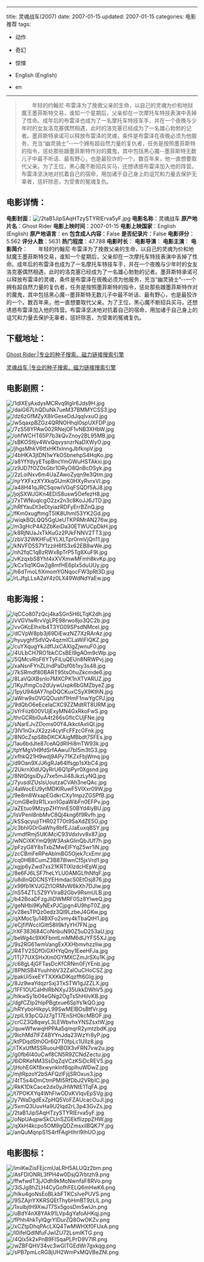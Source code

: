 
---
title: 灵魂战车(2007)
date: 2007-01-15
updated: 2007-01-15
categories: 电影推荐
tags:
- 动作
- 奇幻
- 惊悚

- English (English)
- en
---


> 　　年轻的约翰尼·布雷泽为了挽救父亲的生命，以自己的灵魂为价和地狱魔王墨菲斯特交易，谁知一个星期后，父亲却在一次摩托车特技表演中丢掉了性命。成年后的布雷泽也成为了一名摩托车特技车手，并在一个夜晚与少年时的女友洛克塞偶然相遇，此时的洛克塞已经成为了一名雄心勃勃的记者。墨菲斯特承诺可以释放布雷泽的灵魂，条件是布雷泽在夜晚必须为他服务，充当“幽灵骑士”--一个拥有超自然力量的复仇者，任务是按照墨菲斯特的指令，惩处那些跟墨菲斯特作对的魔鬼，其中包括黑心魔--墨菲斯特无数儿子中最不听话、最有野心，也是最狡诈的一个。数百年来，他一直想要取代父亲。为了王位，黑心魔不断招兵买马，还想诱惑布雷泽加入他的阵营。布雷泽坚决地对抗着自己的宿命，用加诸于自己身上的诅咒和力量去保护无辜者，惩奸除恶，为受害的冤魂复仇。

## **电影详情**：

**电影封面**：<img src="https://image.tmdb.org/t/p/w200/2taB1JipSAqHTzySTYRIErva5yF.jpg" alt="/2taB1JipSAqHTzySTYRIErva5yF.jpg" title="/2taB1JipSAqHTzySTYRIErva5yF.jpg">
**电影名称**：灵魂战车
**原产地片名**：Ghost Rider
**电影上映时间**：2007-01-15
**电影上映国家**：English (English)
**原产地语言**：en
**包含成人内容**：False
**是否纪录片**：False
**电影评分**：5.562
**评分人数**：5631
**热门程度**：47.788
**电影时长**：
**电影导演**：
**电影主演**：
**电影简介**：　　年轻的约翰尼·布雷泽为了挽救父亲的生命，以自己的灵魂为价和地狱魔王墨菲斯特交易，谁知一个星期后，父亲却在一次摩托车特技表演中丢掉了性命。成年后的布雷泽也成为了一名摩托车特技车手，并在一个夜晚与少年时的女友洛克塞偶然相遇，此时的洛克塞已经成为了一名雄心勃勃的记者。墨菲斯特承诺可以释放布雷泽的灵魂，条件是布雷泽在夜晚必须为他服务，充当“幽灵骑士”--一个拥有超自然力量的复仇者，任务是按照墨菲斯特的指令，惩处那些跟墨菲斯特作对的魔鬼，其中包括黑心魔--墨菲斯特无数儿子中最不听话、最有野心，也是最狡诈的一个。数百年来，他一直想要取代父亲。为了王位，黑心魔不断招兵买马，还想诱惑布雷泽加入他的阵营。布雷泽坚决地对抗着自己的宿命，用加诸于自己身上的诅咒和力量去保护无辜者，惩奸除恶，为受害的冤魂复仇。

## **下载地址**：
[Ghost Rider |专业的种子搜索、磁力链接搜索引擎](https://movie.amd794.com:2083/?search=Ghost%20Rider&ordering=&mode=match_phrase&page_size=10&page=1)

[灵魂战车 |专业的种子搜索、磁力链接搜索引擎](https://movie.amd794.com:2083/?search=%E7%81%B5%E9%AD%82%E6%88%98%E8%BD%A6&ordering=&mode=match_phrase&page_size=10&page=1)
 

## **电影剧照**：
<img src="https://image.tmdb.org/t/p/original/1dlXEyAxdysMCRvq9lgIr6Jds9H.jpg" alt="/1dlXEyAxdysMCRvq9lgIr6Jds9H.jpg" title="/1dlXEyAxdysMCRvq9lgIr6Jds9H.jpg"><img src="https://image.tmdb.org/t/p/original/daiG67LhQDuNk7ueM37BMMYCSS3.jpg" alt="/daiG67LhQDuNk7ueM37BMMYCSS3.jpg" title="/daiG67LhQDuNk7ueM37BMMYCSS3.jpg"><img src="https://image.tmdb.org/t/p/original/dz6zGfMZyX8IrGeseDdJqqIvxuO.jpg" alt="/dz6zGfMZyX8IrGeseDdJqqIvxuO.jpg" title="/dz6zGfMZyX8IrGeseDdJqqIvxuO.jpg"><img src="https://image.tmdb.org/t/p/original/w5qaxpBZGz4QRNOHhqI0spUXFDP.jpg" alt="/w5qaxpBZGz4QRNOHhqI0spUXFDP.jpg" title="/w5qaxpBZGz4QRNOHhqI0spUXFDP.jpg"><img src="https://image.tmdb.org/t/p/original/7zS58YPAw002RNejOF1vNB3XHbW.jpg" alt="/7zS58YPAw002RNejOF1vNB3XHbW.jpg" title="/7zS58YPAw002RNejOF1vNB3XHbW.jpg"><img src="https://image.tmdb.org/t/p/original/ohfWCHT65P7b3kQvZnoy2BL95MB.jpg" alt="/ohfWCHT65P7b3kQvZnoy2BL95MB.jpg" title="/ohfWCHT65P7b3kQvZnoy2BL95MB.jpg"><img src="https://image.tmdb.org/t/p/original/sBKOStIjv4WxQqvysnzrNaDXWyO.jpg" alt="/sBKOStIjv4WxQqvysnzrNaDXWyO.jpg" title="/sBKOStIjv4WxQqvysnzrNaDXWyO.jpg"><img src="https://image.tmdb.org/t/p/original/jhgsMhkV6tfxHKfxlnngJbfknpV.jpg" alt="/jhgsMhkV6tfxHKfxlnngJbfknpV.jpg" title="/jhgsMhkV6tfxHKfxlnngJbfknpV.jpg"><img src="https://image.tmdb.org/t/p/original/4bHKA3jtDN1wYkOSbnehpS4HqKo.jpg" alt="/4bHKA3jtDN1wYkOSbnehpS4HqKo.jpg" title="/4bHKA3jtDN1wYkOSbnehpS4HqKo.jpg"><img src="https://image.tmdb.org/t/p/original/a8YfYdyyETspBncYmGWuHSTAkxi.jpg" alt="/a8YfYdyyETspBncYmGWuHSTAkxi.jpg" title="/a8YfYdyyETspBncYmGWuHSTAkxi.jpg"><img src="https://image.tmdb.org/t/p/original/z9JD7fOZ0sGbr1ORyO8QnBcDSyk.jpg" alt="/z9JD7fOZ0sGbr1ORyO8QnBcDSyk.jpg" title="/z9JD7fOZ0sGbr1ORyO8QnBcDSyk.jpg"><img src="https://image.tmdb.org/t/p/original/2zLoiNxv6m4UaZAwoZyqn9e3Qtm.jpg" alt="/2zLoiNxv6m4UaZAwoZyqn9e3Qtm.jpg" title="/2zLoiNxv6m4UaZAwoZyqn9e3Qtm.jpg"><img src="https://image.tmdb.org/t/p/original/njrYXFxzXYXkqGUmK0HXyRvrxVI.jpg" alt="/njrYXFxzXYXkqGUmK0HXyRvrxVI.jpg" title="/njrYXFxzXYXkqGUmK0HXyRvrxVI.jpg"><img src="https://image.tmdb.org/t/p/original/a48H41qJRC5qowIVGqFSQDf5AJ8.jpg" alt="/a48H41qJRC5qowIVGqFSQDf5AJ8.jpg" title="/a48H41qJRC5qowIVGqFSQDf5AJ8.jpg"><img src="https://image.tmdb.org/t/p/original/jojSXWJGKn4EDiS8usw5OefezH8.jpg" alt="/jojSXWJGKn4EDiS8usw5OefezH8.jpg" title="/jojSXWJGKn4EDiS8usw5OefezH8.jpg"><img src="https://image.tmdb.org/t/p/original/7xTWNuqlcgO2zx2n3c8KoJJ6JTD.jpg" alt="/7xTWNuqlcgO2zx2n3c8KoJJ6JTD.jpg" title="/7xTWNuqlcgO2zx2n3c8KoJJ6JTD.jpg"><img src="https://image.tmdb.org/t/p/original/hRfYauDt3eDtyiazRDFyErrBZnQ.jpg" alt="/hRfYauDt3eDtyiazRDFyErrBZnQ.jpg" title="/hRfYauDt3eDtyiazRDFyErrBZnQ.jpg"><img src="https://image.tmdb.org/t/p/original/fKm0xugftmgT5IK8UhmI53YK2Gd.jpg" alt="/fKm0xugftmgT5IK8UhmI53YK2Gd.jpg" title="/fKm0xugftmgT5IK8UhmI53YK2Gd.jpg"><img src="https://image.tmdb.org/t/p/original/wiqkBQLQQ5GgUeUTKPRMrAN276w.jpg" alt="/wiqkBQLQQ5GgUeUTKPRMrAN276w.jpg" title="/wiqkBQLQQ5GgUeUTKPRMrAN276w.jpg"><img src="https://image.tmdb.org/t/p/original/m3gHcP4A2ZbKeiDa30ETWUCpDkH.jpg" alt="/m3gHcP4A2ZbKeiDa30ETWUCpDkH.jpg" title="/m3gHcP4A2ZbKeiDa30ETWUCpDkH.jpg"><img src="https://image.tmdb.org/t/p/original/k8RjNUaJxTkKuGz2PJkFNNV2TT3.jpg" alt="/k8RjNUaJxTkKuGz2PJkFNNV2TT3.jpg" title="/k8RjNUaJxTkKuGz2PJkFNNV2TT3.jpg"><img src="https://image.tmdb.org/t/p/original/zbV32WKHFuEYLXLTpr0rmVjQn11.jpg" alt="/zbV32WKHFuEYLXLTpr0rmVjQn11.jpg" title="/zbV32WKHFuEYLXLTpr0rmVjQn11.jpg"><img src="https://image.tmdb.org/t/p/original/kNVFD5S7Y1zziH6fS3x62EB8wWe.jpg" alt="/kNVFD5S7Y1zziH6fS3x62EB8wWe.jpg" title="/kNVFD5S7Y1zziH6fS3x62EB8wWe.jpg"><img src="https://image.tmdb.org/t/p/original/nh2fqC1qBzRWx8pTrP5Tg8XuF9l.jpg" alt="/nh2fqC1qBzRWx8pTrP5Tg8XuF9l.jpg" title="/nh2fqC1qBzRWx8pTrP5Tg8XuF9l.jpg"><img src="https://image.tmdb.org/t/p/original/vKzqxbS8Yht4xXVXmwMFmh8kvKp.jpg" alt="/vKzqxbS8Yht4xXVXmwMFmh8kvKp.jpg" title="/vKzqxbS8Yht4xXVXmwMFmh8kvKp.jpg"><img src="https://image.tmdb.org/t/p/original/kCx1iq1KGw2g8mfHE6pIx5duUUy.jpg" alt="/kCx1iq1KGw2g8mfHE6pIx5duUUy.jpg" title="/kCx1iq1KGw2g8mfHE6pIx5duUUy.jpg"><img src="https://image.tmdb.org/t/p/original/h6dTmoLfiXmomYGNqocFW3pRt3D.jpg" alt="/h6dTmoLfiXmomYGNqocFW3pRt3D.jpg" title="/h6dTmoLfiXmomYGNqocFW3pRt3D.jpg"><img src="https://image.tmdb.org/t/p/original/rLJfgLLsA2aY4z0LX49WdNdYaEw.jpg" alt="/rLJfgLLsA2aY4z0LX49WdNdYaEw.jpg" title="/rLJfgLLsA2aY4z0LX49WdNdYaEw.jpg">

## **电影海报**：
<img src="https://image.tmdb.org/t/p/original/qCCo807zQcj4kaSGn5H6LTqK2dh.jpg" alt="/qCCo807zQcj4kaSGn5H6LTqK2dh.jpg" title="/qCCo807zQcj4kaSGn5H6LTqK2dh.jpg"><img src="https://image.tmdb.org/t/p/original/vVGVlwRrvVgLPE98rwo8jo3QC2b.jpg" alt="/vVGVlwRrvVgLPE98rwo8jo3QC2b.jpg" title="/vVGVlwRrvVgLPE98rwo8jo3QC2b.jpg"><img src="https://image.tmdb.org/t/p/original/vvGKcEIhxIb4T3YG09SPsdNMcel.jpg" alt="/vvGKcEIhxIb4T3YG09SPsdNMcel.jpg" title="/vvGKcEIhxIb4T3YG09SPsdNMcel.jpg"><img src="https://image.tmdb.org/t/p/original/dCVpW8pb3j69DiEwzNZ7XzRArAz.jpg" alt="/dCVpW8pb3j69DiEwzNZ7XzRArAz.jpg" title="/dCVpW8pb3j69DiEwzNZ7XzRArAz.jpg"><img src="https://image.tmdb.org/t/p/original/hyuyghfSdVQv4qzmICLaWiFlQKZ.jpg" alt="/hyuyghfSdVQv4qzmICLaWiFlQKZ.jpg" title="/hyuyghfSdVQv4qzmICLaWiFlQKZ.jpg"><img src="https://image.tmdb.org/t/p/original/cuYXqugYkJdfIJxCAXlgZjwnuF0.jpg" alt="/cuYXqugYkJdfIJxCAXlgZjwnuF0.jpg" title="/cuYXqugYkJdfIJxCAXlgZjwnuF0.jpg"><img src="https://image.tmdb.org/t/p/original/4ULbCH7RO1bkCCsBEI9gAOm9cWp.jpg" alt="/4ULbCH7RO1bkCCsBEI9gAOm9cWp.jpg" title="/4ULbCH7RO1bkCCsBEI9gAOm9cWp.jpg"><img src="https://image.tmdb.org/t/p/original/5QMcvRoF6YTyFiLuQEUn8NRWPvj.jpg" alt="/5QMcvRoF6YTyFiLuQEUn8NRWPvj.jpg" title="/5QMcvRoF6YTyFiLuQEUn8NRWPvj.jpg"><img src="https://image.tmdb.org/t/p/original/xaNsnFYnZLIndPaDsf0b1xy3s48.jpg" alt="/xaNsnFYnZLIndPaDsf0b1xy3s48.jpg" title="/xaNsnFYnZLIndPaDsf0b1xy3s48.jpg"><img src="https://image.tmdb.org/t/p/original/7kSRmdf80BART95tsOhuZkcmde6.jpg" alt="/7kSRmdf80BART95tsOhuZkcmde6.jpg" title="/7kSRmdf80BART95tsOhuZkcmde6.jpg"><img src="https://image.tmdb.org/t/p/original/8LaVQiXBsnlo7MXCPK1nXTVARUZ.jpg" alt="/8LaVQiXBsnlo7MXCPK1nXTVARUZ.jpg" title="/8LaVQiXBsnlo7MXCPK1nXTVARUZ.jpg"><img src="https://image.tmdb.org/t/p/original/1KyJfmgCo2dUywUxpk6bGMZbyeZ.jpg" alt="/1KyJfmgCo2dUywUxpk6bGMZbyeZ.jpg" title="/1KyJfmgCo2dUywUxpk6bGMZbyeZ.jpg"><img src="https://image.tmdb.org/t/p/original/1pyU94dAY7npDQCKuxCSyX9KthN.jpg" alt="/1pyU94dAY7npDQCKuxCSyX9KthN.jpg" title="/1pyU94dAY7npDQCKuxCSyX9KthN.jpg"><img src="https://image.tmdb.org/t/p/original/aWrw9sOVGQOushf1HmF1nwYgCPJ.jpg" alt="/aWrw9sOVGQOushf1HmF1nwYgCPJ.jpg" title="/aWrw9sOVGQOushf1HmF1nwYgCPJ.jpg"><img src="https://image.tmdb.org/t/p/original/9dQbO6eEceIaCXC9ZZMdtRT8URM.jpg" alt="/9dQbO6eEceIaCXC9ZZMdtRT8URM.jpg" title="/9dQbO6eEceIaCXC9ZZMdtRT8URM.jpg"><img src="https://image.tmdb.org/t/p/original/sYrFiiz600VUjExyMN4GxRkoFwS.jpg" alt="/sYrFiiz600VUjExyMN4GxRkoFwS.jpg" title="/sYrFiiz600VUjExyMN4GxRkoFwS.jpg"><img src="https://image.tmdb.org/t/p/original/thrGCRbi0uA4t266sGflcCUjFNe.jpg" alt="/thrGCRbi0uA4t266sGflcCUjFNe.jpg" title="/thrGCRbi0uA4t266sGflcCUjFNe.jpg"><img src="https://image.tmdb.org/t/p/original/sNarEJvZDoms00Y4JkkctAxIiQl.jpg" alt="/sNarEJvZDoms00Y4JkkctAxIiQl.jpg" title="/sNarEJvZDoms00Y4JkkctAxIiQl.jpg"><img src="https://image.tmdb.org/t/p/original/3IV1nGxJX2zzi4cytFcFFzcGFnk.jpg" alt="/3IV1nGxJX2zzi4cytFcFFzcGFnk.jpg" title="/3IV1nGxJX2zzi4cytFcFFzcGFnk.jpg"><img src="https://image.tmdb.org/t/p/original/8N0cZspS8bDKCKAigMBbdt7SFEs.jpg" alt="/8N0cZspS8bDKCKAigMBbdt7SFEs.jpg" title="/8N0cZspS8bDKCKAigMBbdt7SFEs.jpg"><img src="https://image.tmdb.org/t/p/original/1au6bdJte87ceAQdRIHi8mTW93k.jpg" alt="/1au6bdJte87ceAQdRIHi8mTW93k.jpg" title="/1au6bdJte87ceAQdRIHi8mTW93k.jpg"><img src="https://image.tmdb.org/t/p/original/tpYMgVH9fdSrfAAwuI7bl5m3tG3.jpg" alt="/tpYMgVH9fdSrfAAwuI7bl5m3tG3.jpg" title="/tpYMgVH9fdSrfAAwuI7bl5m3tG3.jpg"><img src="https://image.tmdb.org/t/p/original/xfhkQ21H9wdj9APy71KZxFbjWmq.jpg" alt="/xfhkQ21H9wdj9APy71KZxFbjWmq.jpg" title="/xfhkQ21H9wdj9APy71KZxFbjWmq.jpg"><img src="https://image.tmdb.org/t/p/original/d9Oan9XJJ6gRJa64Ifsgp1sXbC4.jpg" alt="/d9Oan9XJJ6gRJa64Ifsgp1sXbC4.jpg" title="/d9Oan9XJJ6gRJa64Ifsgp1sXbC4.jpg"><img src="https://image.tmdb.org/t/p/original/2UkrnXldUQyRrU6Q1pPyr0Xgsnd.jpg" alt="/2UkrnXldUQyRrU6Q1pPyr0Xgsnd.jpg" title="/2UkrnXldUQyRrU6Q1pPyr0Xgsnd.jpg"><img src="https://image.tmdb.org/t/p/original/8NtQtgsiDyJ7xe5mJi48JkzLyNQ.jpg" alt="/8NtQtgsiDyJ7xe5mJi48JkzLyNQ.jpg" title="/8NtQtgsiDyJ7xe5mJi48JkzLyNQ.jpg"><img src="https://image.tmdb.org/t/p/original/7yusdIZUslsUoutzaCVAh3neQAc.jpg" alt="/7yusdIZUslsUoutzaCVAh3neQAc.jpg" title="/7yusdIZUslsUoutzaCVAh3neQAc.jpg"><img src="https://image.tmdb.org/t/p/original/4aWocEU9ytMDKlRuwF5VlXxr09W.jpg" alt="/4aWocEU9ytMDKlRuwF5VlXxr09W.jpg" title="/4aWocEU9ytMDKlRuwF5VlXxr09W.jpg"><img src="https://image.tmdb.org/t/p/original/9e8m8WxapEGdkrCXy1mpzZGSPfB.jpg" alt="/9e8m8WxapEGdkrCXy1mpzZGSPfB.jpg" title="/9e8m8WxapEGdkrCXy1mpzZGSPfB.jpg"><img src="https://image.tmdb.org/t/p/original/cmGBe9zR1Lxxn1GpaWibFn0EFPv.jpg" alt="/cmGBe9zR1Lxxn1GpaWibFn0EFPv.jpg" title="/cmGBe9zR1Lxxn1GpaWibFn0EFPv.jpg"><img src="https://image.tmdb.org/t/p/original/aZEtuo9MzypZHYnnES0BYd4lyBU.jpg" alt="/aZEtuo9MzypZHYnnES0BYd4lyBU.jpg" title="/aZEtuo9MzypZHYnnES0BYd4lyBU.jpg"><img src="https://image.tmdb.org/t/p/original/lsVPenI8nbMvC8Qj4kng6f9Rvfh.jpg" alt="/lsVPenI8nbMvC8Qj4kng6f9Rvfh.jpg" title="/lsVPenI8nbMvC8Qj4kng6f9Rvfh.jpg"><img src="https://image.tmdb.org/t/p/original/kSSqcyujiTHR02T7Ot9SaXdZE5O.jpg" alt="/kSSqcyujiTHR02T7Ot9SaXdZE5O.jpg" title="/kSSqcyujiTHR02T7Ot9SaXdZE5O.jpg"><img src="https://image.tmdb.org/t/p/original/c3bhlGDrGaWhy8bfEJJaEuxqBSY.jpg" alt="/c3bhlGDrGaWhy8bfEJJaEuxqBSY.jpg" title="/c3bhlGDrGaWhy8bfEJJaEuxqBSY.jpg"><img src="https://image.tmdb.org/t/p/original/vmdfRmj5UKiMciC93VdxIvv8x87.jpg" alt="/vmdfRmj5UKiMciC93VdxIvv8x87.jpg" title="/vmdfRmj5UKiMciC93VdxIvv8x87.jpg"><img src="https://image.tmdb.org/t/p/original/wNCiXKYmQ9jW3AskGlinQbJUf7h.jpg" alt="/wNCiXKYmQ9jW3AskGlinQbJUf7h.jpg" title="/wNCiXKYmQ9jW3AskGlinQbJUf7h.jpg"><img src="https://image.tmdb.org/t/p/original/pFzyG8Y8sTxbZMwEIFYqZ5wr1iN.jpg" alt="/pFzyG8Y8sTxbZMwEIFYqZ5wr1iN.jpg" title="/pFzyG8Y8sTxbZMwEIFYqZ5wr1iN.jpg"><img src="https://image.tmdb.org/t/p/original/zcCBmFeRPeAblmBG5Ojek7cxEmr.jpg" alt="/zcCBmFeRPeAblmBG5Ojek7cxEmr.jpg" title="/zcCBmFeRPeAblmBG5Ojek7cxEmr.jpg"><img src="https://image.tmdb.org/t/p/original/cq0HB8CumZ3B878lwnCf5jxVrd1.jpg" alt="/cq0HB8CumZ3B878lwnCf5jxVrd1.jpg" title="/cq0HB8CumZ3B878lwnCf5jxVrd1.jpg"><img src="https://image.tmdb.org/t/p/original/xgjp6yZwd7xs21KRTlXlzdcHEpW.jpg" alt="/xgjp6yZwd7xs21KRTlXlzdcHEpW.jpg" title="/xgjp6yZwd7xs21KRTlXlzdcHEpW.jpg"><img src="https://image.tmdb.org/t/p/original/8e6FJ6LSF7heLYLU0AMGLfhNfqF.jpg" alt="/8e6FJ6LSF7heLYLU0AMGLfhNfqF.jpg" title="/8e6FJ6LSF7heLYLU0AMGLfhNfqF.jpg"><img src="https://image.tmdb.org/t/p/original/u8dInQDCNSYEHmdacS0EtOsj876.jpg" alt="/u8dInQDCNSYEHmdacS0EtOsj876.jpg" title="/u8dInQDCNSYEHmdacS0EtOsj876.jpg"><img src="https://image.tmdb.org/t/p/original/x99fb1KVJGZt1ORMvW6kXh7DJlw.jpg" alt="/x99fb1KVJGZt1ORMvW6kXh7DJlw.jpg" title="/x99fb1KVJGZt1ORMvW6kXh7DJlw.jpg"><img src="https://image.tmdb.org/t/p/original/nS54ZTL5Z9YVlraB2Gbv9RsmULB.jpg" alt="/nS54ZTL5Z9YVlraB2Gbv9RsmULB.jpg" title="/nS54ZTL5Z9YVlraB2Gbv9RsmULB.jpg"><img src="https://image.tmdb.org/t/p/original/b42BoaDFzgJIiDWMRF0Sz8YlweQ.jpg" alt="/b42BoaDFzgJIiDWMRF0Sz8YlweQ.jpg" title="/b42BoaDFzgJIiDWMRF0Sz8YlweQ.jpg"><img src="https://image.tmdb.org/t/p/original/geNHbi9KyNExPJCjpgn4U9hpT0Z.jpg" alt="/geNHbi9KyNExPJCjpgn4U9hpT0Z.jpg" title="/geNHbi9KyNExPJCjpgn4U9hpT0Z.jpg"><img src="https://image.tmdb.org/t/p/original/v28esTPQz0edz3Ql9LzbeJ4GKw.jpg" alt="/v28esTPQz0edz3Ql9LzbeJ4GKw.jpg" title="/v28esTPQz0edz3Ql9LzbeJ4GKw.jpg"><img src="https://image.tmdb.org/t/p/original/qXMoc1ju14BXFo2vmy4kTbaQtH1.jpg" alt="/qXMoc1ju14BXFo2vmy4kTbaQtH1.jpg" title="/qXMoc1ju14BXFo2vmy4kTbaQtH1.jpg"><img src="https://image.tmdb.org/t/p/original/eCjfifWccIGitt58II9kfyYH7FN.jpg" alt="/eCjfifWccIGitt58II9kfyYH7FN.jpg" title="/eCjfifWccIGitt58II9kfyYH7FN.jpg"><img src="https://image.tmdb.org/t/p/original/rXF383684CoNnbuN90Z5uD253aU.jpg" alt="/rXF383684CoNnbuN90Z5uD253aU.jpg" title="/rXF383684CoNnbuN90Z5uD253aU.jpg"><img src="https://image.tmdb.org/t/p/original/beWg4c9XKFbmtLmMM6dIJYFS5XJ.jpg" alt="/beWg4c9XKFbmtLmMM6dIJYFS5XJ.jpg" title="/beWg4c9XKFbmtLmMM6dIJYFS5XJ.jpg"><img src="https://image.tmdb.org/t/p/original/9s2RG61wmVangExXXHbmvhzzIiw.jpg" alt="/9s2RG61wmVangExXXHbmvhzzIiw.jpg" title="/9s2RG61wmVangExXXHbmvhzzIiw.jpg"><img src="https://image.tmdb.org/t/p/original/R4TV2SDfOiGXHYqQny1EeeHFJa.jpg" alt="/R4TV2SDfOiGXHYqQny1EeeHFJa.jpg" title="/R4TV2SDfOiGXHYqQny1EeeHFJa.jpg"><img src="https://image.tmdb.org/t/p/original/1Tj77UXSHxXm0GYMXCZmJrSXu1K.jpg" alt="/1Tj77UXSHxXm0GYMXCZmJrSXu1K.jpg" title="/1Tj77UXSHxXm0GYMXCZmJrSXu1K.jpg"><img src="https://image.tmdb.org/t/p/original/c68gL4jGFTasDcKfCRNm0FjYEnb.jpg" alt="/c68gL4jGFTasDcKfCRNm0FjYEnb.jpg" title="/c68gL4jGFTasDcKfCRNm0FjYEnb.jpg"><img src="https://image.tmdb.org/t/p/original/8PNtSB4YuuhhbV32ZaIOuCHoCSZ.jpg" alt="/8PNtSB4YuuhhbV32ZaIOuCHoCSZ.jpg" title="/8PNtSB4YuuhhbV32ZaIOuCHoCSZ.jpg"><img src="https://image.tmdb.org/t/p/original/pakUi5xeEYTXXKkDlKqzfft6GIg.jpg" alt="/pakUi5xeEYTXXKkDlKqzfft6GIg.jpg" title="/pakUi5xeEYTXXKkDlKqzfft6GIg.jpg"><img src="https://image.tmdb.org/t/p/original/8Jz9waYdqzrSxj3TxSTW1gJZZLX.jpg" alt="/8Jz9waYdqzrSxj3TxSTW1gJZZLX.jpg" title="/8Jz9waYdqzrSxj3TxSTW1gJZZLX.jpg"><img src="https://image.tmdb.org/t/p/original/1FF1OUCaHhlRbNXyJ35UkkDWhV5.jpg" alt="/1FF1OUCaHhlRbNXyJ35UkkDWhV5.jpg" title="/1FF1OUCaHhlRbNXyJ35UkkDWhV5.jpg"><img src="https://image.tmdb.org/t/p/original/hlkwSy1b04eGNg2OgTsShHilvKB.jpg" alt="/hlkwSy1b04eGNg2OgTsShHilvKB.jpg" title="/hlkwSy1b04eGNg2OgTsShHilvKB.jpg"><img src="https://image.tmdb.org/t/p/original/dgfCZIp2hlpPBgtxue6SpYs1kQO.jpg" alt="/dgfCZIp2hlpPBgtxue6SpYs1kQO.jpg" title="/dgfCZIp2hlpPBgtxue6SpYs1kQO.jpg"><img src="https://image.tmdb.org/t/p/original/hRYyboHIkpyL99SwMElBOsBtfVr.jpg" alt="/hRYyboHIkpyL99SwMElBOsBtfVr.jpg" title="/hRYyboHIkpyL99SwMElBOsBtfVr.jpg"><img src="https://image.tmdb.org/t/p/original/zpIL93pCQJz7gT17EnSHOkcMBOF.jpg" alt="/zpIL93pCQJz7gT17EnSHOkcMBOF.jpg" title="/zpIL93pCQJz7gT17EnSHOkcMBOF.jpg"><img src="https://image.tmdb.org/t/p/original/crCZ3Q8qwyL3LEWbvhxYNSZsxtW.jpg" alt="/crCZ3Q8qwyL3LEWbvhxYNSZsxtW.jpg" title="/crCZ3Q8qwyL3LEWbvhxYNSZsxtW.jpg"><img src="https://image.tmdb.org/t/p/original/quwWfwwqHPPAa5qmqrR2ymtzbdK.jpg" alt="/quwWfwwqHPPAa5qmqrR2ymtzbdK.jpg" title="/quwWfwwqHPPAa5qmqrR2ymtzbdK.jpg"><img src="https://image.tmdb.org/t/p/original/9ichMd7IFZ4BYYnJda23WzYr8yP.jpg" alt="/9ichMd7IFZ4BYYnJda23WzYr8yP.jpg" title="/9ichMd7IFZ4BYYnJda23WzYr8yP.jpg"><img src="https://image.tmdb.org/t/p/original/ktPDqdSth0Gr6Q7T0fpLc1UIIz8.jpg" alt="/ktPDqdSth0Gr6Q7T0fpLc1UIIz8.jpg" title="/ktPDqdSth0Gr6Q7T0fpLc1UIIz8.jpg"><img src="https://image.tmdb.org/t/p/original/iTKxUfMSSRuouHBOX3vFRN7vw2u.jpg" alt="/iTKxUfMSSRuouHBOX3vFRN7vw2u.jpg" title="/iTKxUfMSSRuouHBOX3vFRN7vw2u.jpg"><img src="https://image.tmdb.org/t/p/original/g0fb6l40uCwf8CN5R9ZCNdZectu.jpg" alt="/g0fb6l40uCwf8CN5R9ZCNdZectu.jpg" title="/g0fb6l40uCwf8CN5R9ZCNdZectu.jpg"><img src="https://image.tmdb.org/t/p/original/6iDRKeNM3SsDqZqVCzK5iDcREV5.jpg" alt="/6iDRKeNM3SsDqZqVCzK5iDcREV5.jpg" title="/6iDRKeNM3SsDqZqVCzK5iDcREV5.jpg"><img src="https://image.tmdb.org/t/p/original/jHohEGKf8xwynklnf6qpIhuWDwZ.jpg" alt="/jHohEGKf8xwynklnf6qpIhuWDwZ.jpg" title="/jHohEGKf8xwynklnf6qpIhuWDwZ.jpg"><img src="https://image.tmdb.org/t/p/original/mjtRpzoY2bSAFQzlFjijSROxus3.jpg" alt="/mjtRpzoY2bSAFQzlFjijSROxus3.jpg" title="/mjtRpzoY2bSAFQzlFjijSROxus3.jpg"><img src="https://image.tmdb.org/t/p/original/4tT5s4iOmCtmPMI5RfDbJ2VRbIC.jpg" alt="/4tT5s4iOmCtmPMI5RfDbJ2VRbIC.jpg" title="/4tT5s4iOmCtmPMI5RfDbJ2VRbIC.jpg"><img src="https://image.tmdb.org/t/p/original/RkK1DkCace2dx0yJHWNtE1TqFA.jpg" alt="/RkK1DkCace2dx0yJHWNtE1TqFA.jpg" title="/RkK1DkCace2dx0yJHWNtE1TqFA.jpg"><img src="https://image.tmdb.org/t/p/original/t7POKXYq4WhFlwODxKVIqvEpSVg.jpg" alt="/t7POKXYq4WhFlwODxKVIqvEpSVg.jpg" title="/t7POKXYq4WhFlwODxKVIqvEpSVg.jpg"><img src="https://image.tmdb.org/t/p/original/y7WaDgdExZpHQ5VoFZAUcacOuJl.jpg" alt="/y7WaDgdExZpHQ5VoFZAUcacOuJl.jpg" title="/y7WaDgdExZpHQ5VoFZAUcacOuJl.jpg"><img src="https://image.tmdb.org/t/p/original/5xmQ3UuvHa9U2lqd2rL3p43GvZs.jpg" alt="/5xmQ3UuvHa9U2lqd2rL3p43GvZs.jpg" title="/5xmQ3UuvHa9U2lqd2rL3p43GvZs.jpg"><img src="https://image.tmdb.org/t/p/original/2taB1JipSAqHTzySTYRIErva5yF.jpg" alt="/2taB1JipSAqHTzySTYRIErva5yF.jpg" title="/2taB1JipSAqHTzySTYRIErva5yF.jpg"><img src="https://image.tmdb.org/t/p/original/oNpUAqpwSkCUnSZGEkfIizppZHW.jpg" alt="/oNpUAqpwSkCUnSZGEkfIizppZHW.jpg" title="/oNpUAqpwSkCUnSZGEkfIizppZHW.jpg"><img src="https://image.tmdb.org/t/p/original/qXkH4kcpo5OM9gQDZmsxilBQK7Y.jpg" alt="/qXkH4kcpo5OM9gQDZmsxilBQK7Y.jpg" title="/qXkH4kcpo5OM9gQDZmsxilBQK7Y.jpg"><img src="https://image.tmdb.org/t/p/original/anQuMqnpS1S4rfFAgHlhrl9IhUO.jpg" alt="/anQuMqnpS1S4rfFAgHlhrl9IhUO.jpg" title="/anQuMqnpS1S4rfFAgHlhrl9IhUO.jpg">

## **电影图标**：
<img src="https://image.tmdb.org/t/p/original/imiKwZisFEjcmUaLRH5ALUQz2bm.png" alt="/imiKwZisFEjcmUaLRH5ALUQz2bm.png" title="/imiKwZisFEjcmUaLRH5ALUQz2bm.png"><img src="https://image.tmdb.org/t/p/original/AsFDlONRL3fPH4w0DsjQ7rbtzh9.png" alt="/AsFDlONRL3fPH4w0DsjQ7rbtzh9.png" title="/AsFDlONRL3fPH4w0DsjQ7rbtzh9.png"><img src="https://image.tmdb.org/t/p/original/ffwfwdT3jJOdh9kMoNwnfaF8RVo.png" alt="/ffwfwdT3jJOdh9kMoNwnfaF8RVo.png" title="/ffwfwdT3jJOdh9kMoNwnfaF8RVo.png"><img src="https://image.tmdb.org/t/p/original/3iSJg8hZLH4CyGofhFELQ6mHwK6.png" alt="/3iSJg8hZLH4CyGofhFELQ6mHwK6.png" title="/3iSJg8hZLH4CyGofhFELQ6mHwK6.png"><img src="https://image.tmdb.org/t/p/original/hlku4goNsEoBLkbFTKCsIvePUVS.png" alt="/hlku4goNsEoBLkbFTKCsIvePUVS.png" title="/hlku4goNsEoBLkbFTKCsIvePUVS.png"><img src="https://image.tmdb.org/t/p/original/9SZAjnYXKRSQEtThybHmBT9zLlL.png" alt="/9SZAjnYXKRSQEtThybHmBT9zLlL.png" title="/9SZAjnYXKRSQEtThybHmBT9zLlL.png"><img src="https://image.tmdb.org/t/p/original/1xulbjtH9XwJT7Sx5gosDm5wIJn.png" alt="/1xulbjtH9XwJT7Sx5gosDm5wIJn.png" title="/1xulbjtH9XwJT7Sx5gosDm5wIJn.png"><img src="https://image.tmdb.org/t/p/original/uBdY4nX8YAk91LVp4gYafoAHKqj.png" alt="/uBdY4nX8YAk91LVp4gYafoAHKqj.png" title="/uBdY4nX8YAk91LVp4gYafoAHKqj.png"><img src="https://image.tmdb.org/t/p/original/fPhh4hkTyIQgrYlDurZQ8OwOKZv.png" alt="/fPhh4hkTyIQgrYlDurZQ8OwOKZv.png" title="/fPhh4hkTyIQgrYlDurZQ8OwOKZv.png"><img src="https://image.tmdb.org/t/p/original/xCZtpDhqPAcLXQ4TwMWHXf0FUxA.png" alt="/xCZtpDhqPAcLXQ4TwMWHXf0FUxA.png" title="/xCZtpDhqPAcLXQ4TwMWHXf0FUxA.png"><img src="https://image.tmdb.org/t/p/original/l0ifelQdlNfuFJwIZU72LsmIKTG.png" alt="/l0ifelQdlNfuFJwIZU72LsmIKTG.png" title="/l0ifelQdlNfuFJwIZU72LsmIKTG.png"><img src="https://image.tmdb.org/t/p/original/4Qlx5k2xPnB9FISqaPLPrD9V7lR.png" alt="/4Qlx5k2xPnB9FISqaPLPrD9V7lR.png" title="/4Qlx5k2xPnB9FISqaPLPrD9V7lR.png"><img src="https://image.tmdb.org/t/p/original/wZBFQHV34vc3wGITGEdWr7gxkqg.png" alt="/wZBFQHV34vc3wGITGEdWr7gxkqg.png" title="/wZBFQHV34vc3wGITGEdWr7gxkqg.png"><img src="https://image.tmdb.org/t/p/original/sPB7pmLcRG8jUH2WmPxMQVBeZNl.png" alt="/sPB7pmLcRG8jUH2WmPxMQVBeZNl.png" title="/sPB7pmLcRG8jUH2WmPxMQVBeZNl.png">

